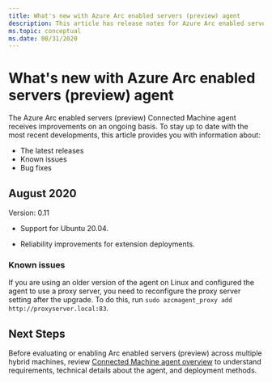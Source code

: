 ```yaml
---
title: What's new with Azure Arc enabled servers (preview) agent
description: This article has release notes for Azure Arc enabled servers (preview) agent. For many of the summarized issues there are links to additional details.
ms.topic: conceptual
ms.date: 08/31/2020
---
```


# What's new with Azure Arc enabled servers (preview) agent

The Azure Arc enabled servers (preview) Connected Machine agent receives improvements on an ongoing basis. To stay up to date with the most recent developments, this article provides you with information about:

- The latest releases
- Known issues
- Bug fixes

## August 2020

Version: 0.11

- Support for Ubuntu 20.04.

- Reliability improvements for extension deployments.

### Known issues

If you are using an older version of the agent on Linux and configured the agent to use a proxy server, you need to reconfigure the proxy server setting after the upgrade. To do this, run `sudo azcmagent_proxy add http://proxyserver.local:83`.

## Next Steps

Before evaluating or enabling Arc enabled servers (preview) across multiple hybrid machines, review [Connected Machine agent overview](agent-overview.md) to understand requirements, technical details about the agent, and deployment methods.